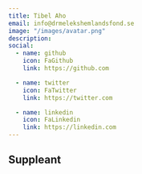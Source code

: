 ```yaml
---
title: Tibel Aho
email: info@drmelekshemlandsfond.se
image: "/images/avatar.png"
description: 
social:
  - name: github
    icon: FaGithub
    link: https://github.com

  - name: twitter
    icon: FaTwitter
    link: https://twitter.com

  - name: linkedin
    icon: FaLinkedin
    link: https://linkedin.com
---
```


<h2>Suppleant</h2>
